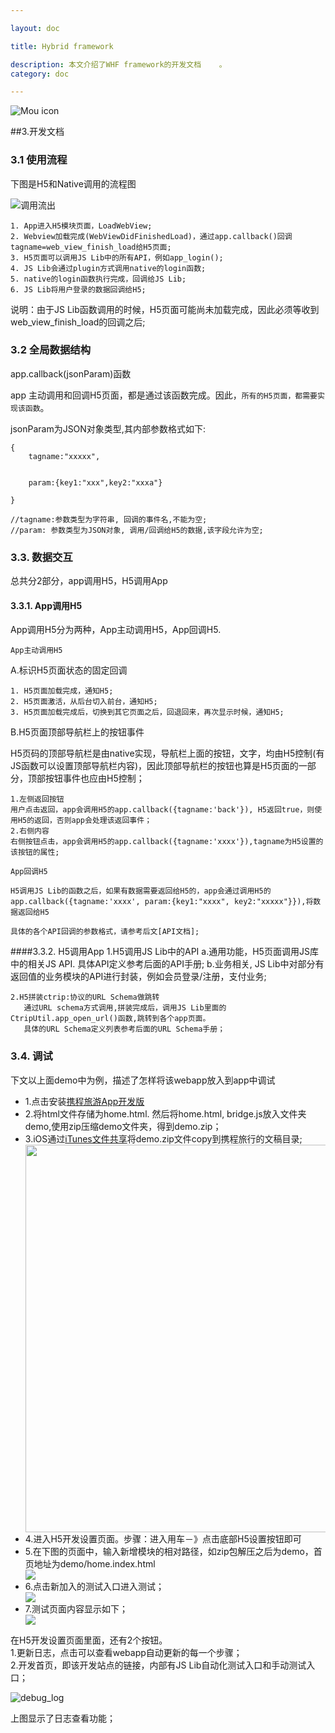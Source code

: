 ```yaml
---

layout: doc

title: Hybrid framework

description: 本文介绍了WHF framework的开发文档	。
category: doc

---
```


![Mou icon](/images/Mou_128.png)


	
##3.开发文档	
### 3.1 使用流程
下图是H5和Native调用的流程图

![调用流出](/images/process.png)

	1. App进入H5模块页面，LoadWebView;
	2. Webview加载完成(WebViewDidFinishedLoad)，通过app.callback()回调tagname=web_view_finish_load给H5页面;
	3. H5页面可以调用JS Lib中的所有API，例如app_login();
	4. JS Lib会通过plugin方式调用native的login函数;
	5. native的login函数执行完成，回调给JS Lib;
	6. JS Lib将用户登录的数据回调给H5;
说明：由于JS Lib函数调用的时候，H5页面可能尚未加载完成，因此必须等收到web_view_finish_load的回调之后;
### 3.2 全局数据结构

app.callback(jsonParam)函数<br/>

app 主动调用和回调H5页面，都是通过该函数完成。因此，`所有的H5页面，都需要实现该函数`。<br/>	
jsonParam为JSON对象类型,其内部参数格式如下:
	
	{
		tagname:"xxxxx",	
		param:{key1:"xxx",key2:"xxxa"}
	}	
	//tagname:参数类型为字符串, 回调的事件名,不能为空;
	//param: 参数类型为JSON对象, 调用/回调给H5的数据,该字段允许为空;	

### 3.3.	数据交互

总共分2部分，app调用H5，H5调用App

#### 3.3.1.	App调用H5

App调用H5分为两种，App主动调用H5，App回调H5.

`App主动调用H5`

A.标识H5页面状态的固定回调

	1. H5页面加载完成，通知H5;
	2. H5页面激活，从后台切入前台，通知H5;
	3. H5页面加载完成后，切换到其它页面之后，回退回来，再次显示时候，通知H5;
	
	
B.H5页面顶部导航栏上的按钮事件

H5页码的顶部导航栏是由native实现，导航栏上面的按钮，文字，均由H5控制(有JS函数可以设置顶部导航栏内容)，因此顶部导航栏的按钮也算是H5页面的一部分，顶部按钮事件也应由H5控制； 
	
	1.左侧返回按钮
	用户点击返回，app会调用H5的app.callback({tagname:'back'}), H5返回true，则使用H5的返回，否则app会处理该返回事件；
	2.右侧内容
	右侧按钮点击，app会调用H5的app.callback({tagname:'xxxx'}),tagname为H5设置的该按钮的属性;


`App回调H5`

	H5调用JS Lib的函数之后，如果有数据需要返回给H5的，app会通过调用H5的app.callback({tagname:'xxxx', param:{key1:"xxxx", key2:"xxxxx"}}),将数据返回给H5

	具体的各个API回调的参数格式，请参考后文[API文档];
	
####3.3.2.	H5调用App
	1.H5调用JS Lib中的API
		a.通用功能，H5页面调用JS库中的相关JS API. 具体API定义参考后面的API手册;
		b.业务相关, JS Lib中对部分有返回值的业务模块的API进行封装，例如会员登录/注册，支付业务;	
	
	2.H5拼装ctrip:协议的URL Schema做跳转
	   通过URL schema方式调用,拼装完成后，调用JS Lib里面的CtripUtil.app_open_url()函数,跳转到各个app页面。
	   具体的URL Schema定义列表参考后面的URL Schema手册；

	
### 3.4.	调试
下文以上面demo中为例，描述了怎样将该webapp放入到app中调试<br/>

<ul>
<li>1.点击安装<a href="itms-services://?action=download-manifest&url=http://210.13.100.191:7001/qunit/cw_install.plist">携程旅游App开发版</a></li>
<li>2.将html文件存储为home.html. 然后将home.html, bridge.js放入文件夹demo,使用zip压缩demo文件夹，得到demo.zip；</li>
<li>3.iOS通过<a targe="_blank" href="http://support.apple.com/kb/HT4094?viewlocale=zh_CN&locale=zh_CN">iTunes文件共享</a>将demo.zip文件copy到携程旅行的文稿目录;</li>
<img src="/images/file_sharing.jpg" width="620"></img>
<li>4.进入H5开发设置页面。步骤：进入用车－》点击底部H5设置按钮即可</li>
<li>5.在下图的页面中，输入新增模块的相对路径，如zip包解压之后为demo，首页地址为demo/home.index.html</li>
<img src="/images/input.jpg"></img>
<li>6.点击新加入的测试入口进入测试；</li>
<img src="/images/input_done.jpg"></img>
<li>7.测试页面内容显示如下；</li>
<img src="/images/demo.png"> </img>
</ul>	

在H5开发设置页面里面，还有2个按钮。<br/>
1.更新日志，点击可以查看webapp自动更新的每一个步骤；<br/>
2.开发首页，即该开发站点的链接，内部有JS Lib自动化测试入口和手动测试入口；<br/>

![debug_log](/images/debug_2.jpg)

上图显示了日志查看功能；
